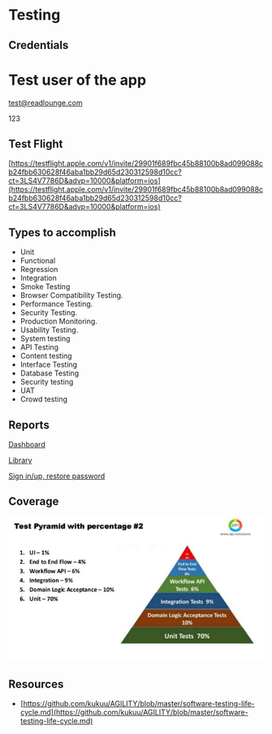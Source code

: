 # Testing


## Credentials
# Test user of the app

[test@readlounge.com](mailto:test@readlounge.com)

123

## Test Flight

[https://testflight.apple.com/v1/invite/29901f689fbc45b88100b8ad099088cb24fbb630628f46aba1bb29d65d230312598d10cc?ct=3LS4V7786D&advp=10000&platform=ios](https://testflight.apple.com/v1/invite/29901f689fbc45b88100b8ad099088cb24fbb630628f46aba1bb29d65d230312598d10cc?ct=3LS4V7786D&advp=10000&platform=ios)

## Types to accomplish

- Unit
- Functional
- Regression
- Integration
- Smoke Testing
- Browser Compatibility Testing.
- Performance Testing.
- Security Testing.
- Production Monitoring.
- Usability Testing.
- System testing
- API Testing
- Content testing
- Interface Testing
- Database Testing
- Security testing
- UAT
- Crowd testing

## Reports

[Dashboard](Testing/Dashboard.md)

[Library](Testing/Library.md)

[Sign in/up, restore password](Testing/Sign%20in%20up%20restore%20password.md)

## Coverage

![Testing/test-pyramid-coverage.jpg](Testing/test-pyramid-coverage.jpg)

## Resources

- [https://github.com/kukuu/AGILITY/blob/master/software-testing-life-cycle.md](https://github.com/kukuu/AGILITY/blob/master/software-testing-life-cycle.md)
